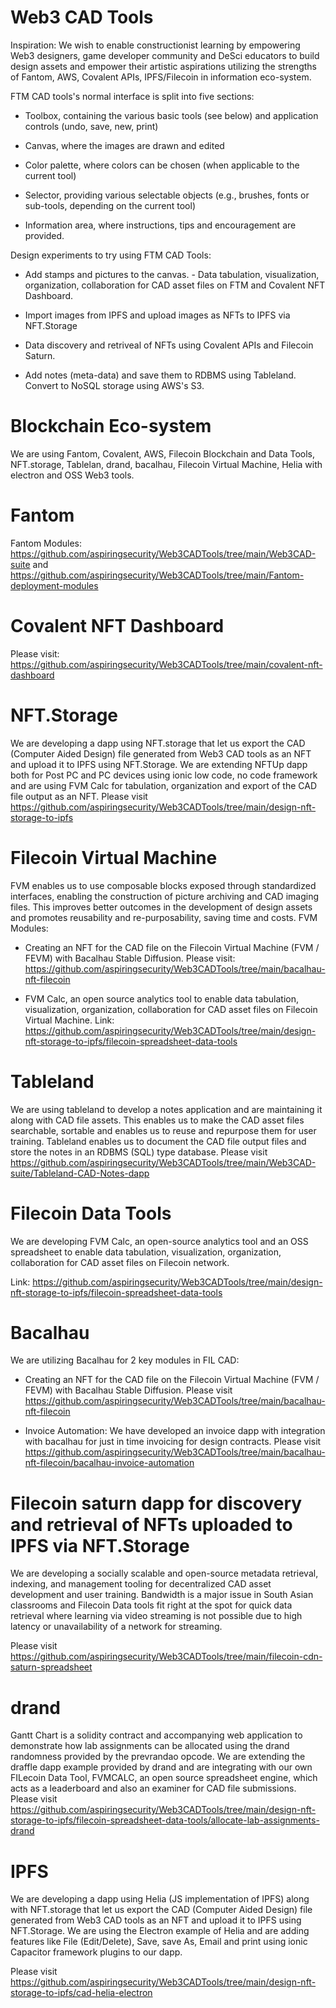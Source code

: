 # Web3 CAD Tools

Inspiration: We wish to enable constructionist learning by empowering Web3 designers, game developer community and DeSci educators to build design assets and empower their artistic aspirations utilizing the strengths of  Fantom, AWS, Covalent APIs, IPFS/Filecoin in information eco-system.

FTM CAD tools's normal interface is split into five sections:

- Toolbox, containing the various basic tools (see below) and application controls (undo, save, new, print)

- Canvas, where the images are drawn and edited

- Color palette, where colors can be chosen (when applicable to the current tool)

- Selector, providing various selectable objects (e.g., brushes, fonts or sub-tools, depending on the current tool)

- Information area, where instructions, tips and encouragement are provided.


Design experiments to try using FTM CAD Tools:

- Add stamps and pictures to the canvas. - Data tabulation, visualization, organization, collaboration for CAD asset files on FTM and Covalent NFT Dashboard.

- Import images from IPFS and upload images as NFTs to IPFS via NFT.Storage

- Data discovery and retriveal of NFTs using Covalent APIs and Filecoin Saturn.

- Add notes (meta-data) and save them to RDBMS using Tableland. Convert to NoSQL storage using AWS's S3.


# Blockchain Eco-system

We are using Fantom, Covalent, AWS, Filecoin Blockchain and Data Tools, NFT.storage, Tablelan, drand, bacalhau, Filecoin Virtual Machine, Helia with electron and OSS Web3 tools.


# Fantom 

Fantom Modules: https://github.com/aspiringsecurity/Web3CADTools/tree/main/Web3CAD-suite and https://github.com/aspiringsecurity/Web3CADTools/tree/main/Fantom-deployment-modules


# Covalent NFT Dashboard

Please visit: https://github.com/aspiringsecurity/Web3CADTools/tree/main/covalent-nft-dashboard


# NFT.Storage

We are developing a dapp using NFT.storage that let us export the CAD (Computer Aided Design) file generated from Web3 CAD tools as an NFT and upload it to IPFS using NFT.Storage. We are extending NFTUp dapp both for Post PC and PC devices using ionic low code, no code framework and are using FVM Calc for tabulation, organization and export of the CAD file output as an NFT. Please visit https://github.com/aspiringsecurity/Web3CADTools/tree/main/design-nft-storage-to-ipfs


# Filecoin Virtual Machine

FVM enables us to use composable blocks exposed through standardized interfaces, enabling the construction of picture archiving and CAD imaging files. This improves better outcomes in the development of design assets and promotes reusability and re-purposability, saving time and costs. FVM Modules:

- Creating an NFT for the CAD file on the Filecoin Virtual Machine (FVM / FEVM) with Bacalhau Stable Diffusion. Please visit: https://github.com/aspiringsecurity/Web3CADTools/tree/main/bacalhau-nft-filecoin

- FVM Calc, an open source analytics tool to enable data tabulation, visualization, organization, collaboration for CAD asset files on Filecoin Virtual Machine. Link: https://github.com/aspiringsecurity/Web3CADTools/tree/main/design-nft-storage-to-ipfs/filecoin-spreadsheet-data-tools


# Tableland
We are using tableland to develop a notes application and are maintaining it along with CAD file assets. This enables us to make the CAD asset files searchable, sortable and enables us to reuse and repurpose them for user training. Tableland enables us to document the CAD file output files and store the notes in an RDBMS (SQL) type database. Please visit https://github.com/aspiringsecurity/Web3CADTools/tree/main/Web3CAD-suite/Tableland-CAD-Notes-dapp


# Filecoin Data Tools
We are developing FVM Calc, an open-source analytics tool and an OSS spreadsheet to enable data tabulation, visualization, organization, collaboration for CAD asset files on Filecoin network.

Link: https://github.com/aspiringsecurity/Web3CADTools/tree/main/design-nft-storage-to-ipfs/filecoin-spreadsheet-data-tools

# Bacalhau
We are utilizing Bacalhau for 2 key modules in FIL CAD:

- Creating an NFT for the CAD file on the Filecoin Virtual Machine (FVM / FEVM) with Bacalhau Stable Diffusion. Please visit https://github.com/aspiringsecurity/Web3CADTools/tree/main/bacalhau-nft-filecoin

- Invoice Automation: We have developed an invoice dapp with integration with bacalhau for just in time invoicing for design contracts. Please visit https://github.com/aspiringsecurity/Web3CADTools/tree/main/bacalhau-nft-filecoin/bacalhau-invoice-automation
  

# Filecoin saturn dapp for discovery and retrieval of NFTs uploaded to IPFS via NFT.Storage

We are developing a socially scalable and open-source metadata retrieval, indexing, and management tooling for decentralized CAD asset development and user training. Bandwidth is a major issue in South Asian classrooms and Filecoin Data tools fit right at the spot for quick data retrieval where learning via video streaming is not possible due to high latency or unavailability of a network for streaming.

Please visit https://github.com/aspiringsecurity/Web3CADTools/tree/main/filecoin-cdn-saturn-spreadsheet


# drand 

Gantt Chart is a solidity contract and accompanying web application to demonstrate how lab assignments can be allocated using the drand randomness provided by the prevrandao opcode. We are extending the draffle dapp example provided by drand and are integrating with our own FILecoin Data Tool, FVMCALC, an open source spreadsheet engine, which acts as a leaderboard and also an examiner for CAD file submissions. Please visit https://github.com/aspiringsecurity/Web3CADTools/tree/main/design-nft-storage-to-ipfs/filecoin-spreadsheet-data-tools/allocate-lab-assignments-drand


# IPFS

We are developing a dapp using Helia (JS implementation of IPFS) along with NFT.storage that let us export the CAD (Computer Aided Design) file generated from Web3 CAD tools as an NFT and upload it to IPFS using NFT.Storage. We are using the Electron example of Helia and are adding features like File (Edit/Delete), Save, save As, Email and print using ionic Capacitor framework plugins to our dapp.

Please visit https://github.com/aspiringsecurity/Web3CADTools/tree/main/design-nft-storage-to-ipfs/cad-helia-electron
  
